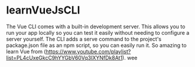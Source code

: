 # learnVueJsCLI
The Vue CLI comes with a built-in development server. This allows you to run your app locally so you can test it easily without needing to configure a server yourself. The CLI adds a serve command to the project's package.json file as an npm script, so you can easily run it.
So amazing to learn Vue from (https://www.youtube.com/playlist?list=PL4cUxeGkcC9hYYGbV60Vq3IXYNfDk8At1).
 wee